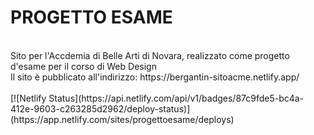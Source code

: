 <h1>PROGETTO ESAME</h1>
<br>
Sito per l'Accdemia di Belle Arti di Novara, realizzato come progetto d'esame per il corso di Web Design
<br>
Il sito è pubblicato all'indirizzo: https://bergantin-sitoacme.netlify.app/
<br>
<br>
[![Netlify Status](https://api.netlify.com/api/v1/badges/87c9fde5-bc4a-412e-9603-c263285d2962/deploy-status)](https://app.netlify.com/sites/progettoesame/deploys)

